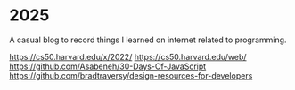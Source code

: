 # 2025

A casual blog to record things I learned on internet related to programming.



https://cs50.harvard.edu/x/2022/
https://cs50.harvard.edu/web/
https://github.com/Asabeneh/30-Days-Of-JavaScript
https://github.com/bradtraversy/design-resources-for-developers
